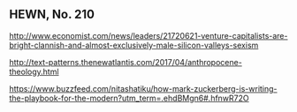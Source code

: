 ## HEWN, No. 210

http://www.economist.com/news/leaders/21720621-venture-capitalists-are-bright-clannish-and-almost-exclusively-male-silicon-valleys-sexism

http://text-patterns.thenewatlantis.com/2017/04/anthropocene-theology.html

https://www.buzzfeed.com/nitashatiku/how-mark-zuckerberg-is-writing-the-playbook-for-the-modern?utm_term=.ehdBMgn6#.hfnwR72O
